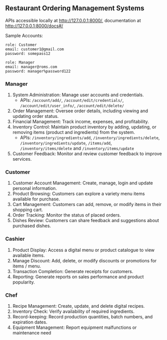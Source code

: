 ## Restaurant Ordering Management Systems


APIs accessible locally at http://127.0.0.1:8000/, documentation at http://127.0.0.1:8000/docs#/

Sample Accounts:
```
role: Customer
email: customer1@gmail.com
password: somepass12
```
```
role: Manager
email: manager@roms.com
password: manager%password122
```

### Manager
1. System Administration: Manage user accounts and credentials.
    - APIs: `/account/add/`, `/account/edit/credentials/`, `/account/edit/user_info/`, `/account/edit/delete/`
2. Order Management: Oversee order details, including viewing and updating order status.
3. Financial Management: Track income, expenses, and profitability.
4. Inventory Control: Maintain product inventory by adding, updating, or removing items (product and ingredients) from the system.
   - APIs: `/inventory/ingredients/add`, `/inventory/ingredients/delete`, `/inventory/ingredients/update`, `/items/add`, `/inventory/items/delete` and `/inventory/items/update`
5. Customer Feedback: Monitor and review customer feedback to improve services.

### Customer
1. Customer Account Management: Create, manage, login and update personal
information.
2. Product Browsing: Customers can explore a variety menu items available for
purchase.
3. Cart Management: Customers can add, remove, or modify items in their shopping
cart.
4. Order Tracking: Monitor the status of placed orders.
5. Dishes Review: Customers can share feedback and suggestions about purchased
dishes.

### Cashier
1. Product Display: Access a digital menu or product catalogue to view available items.
2. Manage Discount: Add, delete, or modify discounts or promotions for items / menu.
3. Transaction Completion: Generate receipts for customers.
4. Reporting: Generate reports on sales performance and product popularity.

### Chef
1. Recipe Management: Create, update, and delete digital recipes.
2. Inventory Check: Verify availability of required ingredients.
3. Record-keeping: Record production quantities, batch numbers, and expiration dates.
4. Equipment Management: Report equipment malfunctions or maintenance need
